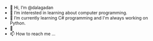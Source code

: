 - 👋 Hi, I’m @dalagadan
- 👀 I’m interested in learning about computer programming.
- 🌱 I’m currently learning C# programming and I'm always working on Python.
- 💞️ 
- 📫 How to reach me ...

<!---
dalagadan/dalagadan is a ✨ special ✨ repository because its `README.md` (this file) appears on your GitHub profile.
You can click the Preview link to take a look at your changes.
--->
